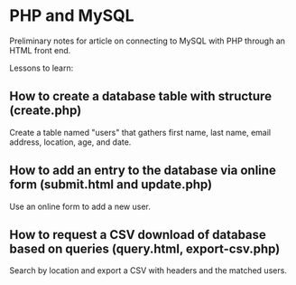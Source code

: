 # PHP and MySQL

Preliminary notes for article on connecting to MySQL with PHP through an HTML front end.

Lessons to learn:

## How to create a database table with structure (create.php)

Create a table named "users" that gathers first name, last name, email address, location, age, and date.

## How to add an entry to the database via online form (submit.html and update.php)

Use an online form to add a new user.

## How to request a CSV download of database based on queries (query.html, export-csv.php)

Search by location and export a CSV with headers and the matched users.